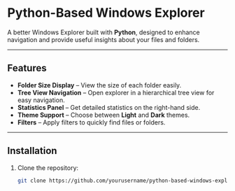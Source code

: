 # Python-Based Windows Explorer

A better Windows Explorer built with **Python**, designed to enhance navigation and provide useful insights about your files and folders.

---

## Features

- **Folder Size Display** – View the size of each folder easily.  
- **Tree View Navigation** – Open explorer in a hierarchical tree view for easy navigation.  
- **Statistics Panel** – Get detailed statistics on the right-hand side.  
- **Theme Support** – Choose between **Light** and **Dark** themes.  
- **Filters** – Apply filters to quickly find files or folders.  

---

## Installation

1. Clone the repository:
   ```bash
   git clone https://github.com/yourusername/python-based-windows-explorer.git
